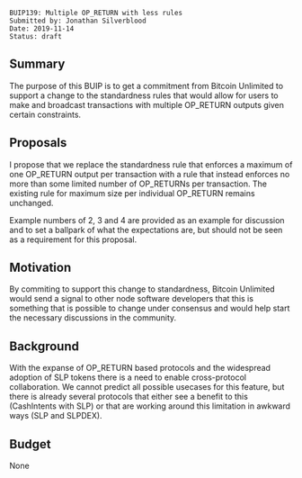     BUIP139: Multiple OP_RETURN with less rules
    Submitted by: Jonathan Silverblood
    Date: 2019-11-14
    Status: draft


Summary
-------

The purpose of this BUIP is to get a commitment from Bitcoin Unlimited to support a change to the standardness rules that would allow for users to make and broadcast transactions with multiple OP_RETURN outputs given certain constraints.


Proposals
---------

I propose that we replace the standardness rule that enforces a maximum of one OP_RETURN output per transaction with a rule that instead enforces no more than some limited number of OP_RETURNs per transaction. The existing rule for maximum size per individual OP_RETURN remains unchanged.

Example numbers of 2, 3 and 4 are provided as an example for discussion and to set a ballpark of what the expectations are, but should not be seen as a requirement for this proposal.


Motivation
----------

By commiting to support this change to standardness, Bitcoin Unlimited would send a signal to other node software developers that this is something that is possible to change under consensus and would help start the necessary discussions in the community.


Background
----------

With the expanse of OP_RETURN based protocols and the widespread adoption of SLP tokens there is a need to enable cross-protocol collaboration. We cannot predict all possible usecases for this feature, but there is already several protocols that either see a benefit to this (CashIntents with SLP) or that are working around this limitation in awkward ways (SLP and SLPDEX).


Budget
------

None
